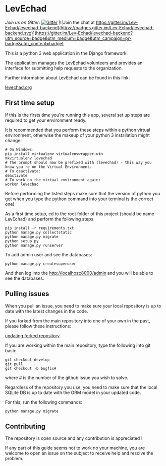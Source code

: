LevEchad
===========

*Join us on Gitter:* [![Gitter](https://badges.gitter.im/LevEchadTech/community.svg)](https://gitter.im/LevEchadTech/community?utm_source=badge&utm_medium=badge&utm_campaign=pr-badge) [![Join the chat at https://gitter.im/Lev-Echad/levechad-backend](https://badges.gitter.im/Lev-Echad/levechad-backend.svg)](https://gitter.im/Lev-Echad/levechad-backend?utm_source=badge&utm_medium=badge&utm_campaign=pr-badge&utm_content=badge)

This is a python 3 web application in the Django framework. 

The application manages the  LevEchad volunteers and provides an interface for submitting help requests to the organization. 

Further information about LevEchad can be found in this link:

[levechad.org](http://levechad.org)

First time setup
-----------

If this is the firsts time you're running this app, several set up steps are required to get your environment ready.

It is recommended that you perform these steps within a python virtual environment, otherwise the makeup of your python 3 installation might change:

    # On Windows:
    pip install virtualenv virtualenvwrapper-win
    mkvirtualenv levechad
    # The prompt should now be prefixed with (levechad) - this way you know you're on the Virtual Environment.
    # To deactivate:
    deactivate
    # To work on the virtual environment again:
    workon levechad

Before performing the listed steps make sure that the version of python you get when you type the python command into your terminal is the correct one!


As a first time setup, cd to the root folder of this project (should be name LevEchad) and perform the following steps:

	pip install -r requirements.txt
	python manage.py collectstatic
	python manage.py migrate
	python setup.py
	python manage.py runserver

To add admin user and see the databases:

    python manage.py createsuperuser

And then log into the <http://localhost:8000/admin> and you will be able to see the databases.

Pulling issues
-----------
When you pull an issue, you need to make sure your local repository is up to date with the latest changes in the code.

If you forked from the main repository into one of your own in the past, please follow these instructions:

[updating forked repository](https://medium.com/@topspinj/how-to-git-rebase-into-a-forked-repo-c9f05e821c8a)

If you are working within the main repository, type the following into git bash:

	git checkout develop
	git pull
	git checkout -b bugfix#

where # is the number of the github issue you wish to solve. 


Regardless of the repository you use, you need to make sure that the local SQLite DB is up to date with the ORM model in your updated code.

For this, run the following commands:

    python manage.py migrate
	

Contributing
------------
The repository is open source and any contribution is appreciated !

If  any part of this guide seems not to work no your machine, you are welcome to open an issue on the subject to receive help and resolve the problem.
